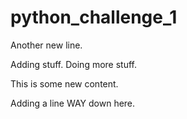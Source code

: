 # python_challenge_1

Another new line.

Adding stuff. Doing more stuff.

This is some new content.



Adding a line WAY down here.
